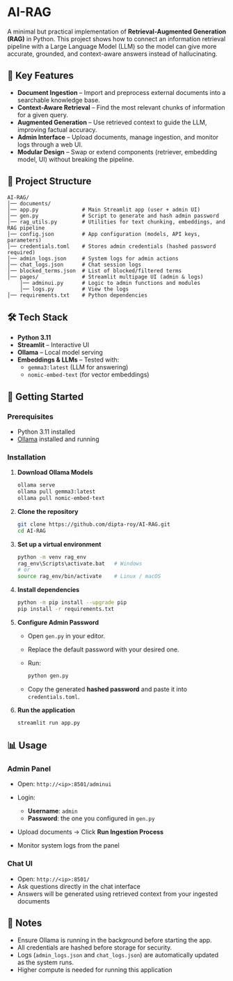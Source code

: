 # AI-RAG

A minimal but practical implementation of **Retrieval-Augmented Generation (RAG)** in Python.
This project shows how to connect an information retrieval pipeline with a Large Language Model (LLM) so the model can give more accurate, grounded, and context-aware answers instead of hallucinating.

## 🔑 Key Features

* **Document Ingestion** – Import and preprocess external documents into a searchable knowledge base.
* **Context-Aware Retrieval** – Find the most relevant chunks of information for a given query.
* **Augmented Generation** – Use retrieved context to guide the LLM, improving factual accuracy.
* **Admin Interface** – Upload documents, manage ingestion, and monitor logs through a web UI.
* **Modular Design** – Swap or extend components (retriever, embedding model, UI) without breaking the pipeline.

## 📂 Project Structure

```
AI-RAG/
│── documents/
│── app.py              # Main Streamlit app (user + admin UI)
│── gen.py              # Script to generate and hash admin password
│── rag_utils.py        # Utilities for text chunking, embeddings, and RAG pipeline
│── config.json         # App configuration (models, API keys, parameters)
│── credentials.toml    # Stores admin credentials (hashed password required)
│── admin_logs.json     # System logs for admin actions
│── chat_logs.json      # Chat session logs
│── blocked_terms.json  # List of blocked/filtered terms
│── pages/              # Streamlit multipage UI (admin & logs)
	│── adminui.py      # Logic to admin functions and modules
	│── logs.py         # View the logs
│── requirements.txt    # Python dependencies
```

## 🛠️ Tech Stack

* **Python 3.11**
* **Streamlit** – Interactive UI
* **Ollama** – Local model serving
* **Embeddings & LLMs** – Tested with:
  * `gemma3:latest` (LLM for answering)
  * `nomic-embed-text` (for vector embeddings)

## 🚀 Getting Started

### Prerequisites

* Python 3.11 installed
* [Ollama](https://ollama.ai) installed and running

### Installation

1. **Download Ollama Models**

   ```bash
   ollama serve
   ollama pull gemma3:latest
   ollama pull nomic-embed-text
   ```

2. **Clone the repository**

   ```bash
   git clone https://github.com/dipta-roy/AI-RAG.git
   cd AI-RAG
   ```

3. **Set up a virtual environment**

   ```bash
   python -m venv rag_env
   rag_env\Scripts\activate.bat   # Windows
   # or
   source rag_env/bin/activate    # Linux / macOS
   ```

4. **Install dependencies**

   ```bash
   python -m pip install --upgrade pip
   pip install -r requirements.txt
   ```

5. **Configure Admin Password**

   * Open `gen.py` in your editor.
   * Replace the default password with your desired one.
   * Run:

     ```bash
     python gen.py
     ```
   * Copy the generated **hashed password** and paste it into `credentials.toml`.

6. **Run the application**

   ```bash
   streamlit run app.py
   ```

## 📊 Usage

### Admin Panel

* Open: `http://<ip>:8501/adminui`
* Login:

  * **Username**: `admin`
  * **Password**: the one you configured in `gen.py`
* Upload documents → Click **Run Ingestion Process**
* Monitor system logs from the panel

### Chat UI

* Open: `http://<ip>:8501/`
* Ask questions directly in the chat interface
* Answers will be generated using retrieved context from your ingested documents

## 📌 Notes

* Ensure Ollama is running in the background before starting the app.
* All credentials are hashed before storage for security.
* Logs (`admin_logs.json` and `chat_logs.json`) are automatically updated as the system runs.
* Higher compute is needed for running this application

